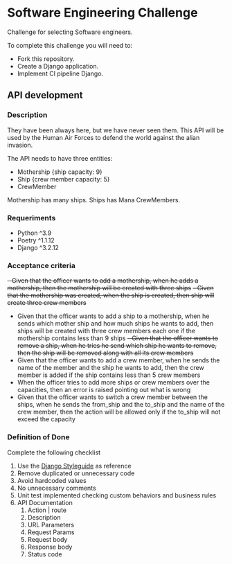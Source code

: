 # Software Engineering Challenge
Challenge for selecting Software engineers.

To complete this challenge you will need to:
- Fork this repository.
- Create a Django application.
- Implement CI pipeline Django.

## API development
### Description
They have been always here, but we have never seen them. This API will be used by the Human Air Forces to defend the world against the alian invasion.

The API needs to have three entities:
- Mothership {ship capacity: 9}
- Ship {crew member capacity: 5}
- CrewMember

Mothership has many ships.
Ships has Mana CrewMembers.
### Requeriments
- Python ^3.9
- Poetry ^1.1.12
- Django ^3.2.12
### Acceptance criteria
~~- Given that the officer wants to add a mothership, when he adds a mothership, then the mothership will be created with three ships~~
~~- Given that the mothership was created, when the ship is created, then ship will create three crew members~~
- Given that the officer wants to add a ship to a mothership, when he sends which mother ship and how much ships he wants to add, then ships will be created with three crew members each one if the mothership contains less than 9 ships
~~- Given that the officer wants to remove a ship, when he tries he send which ship he wants to remove, then the ship will be removed along with all its crew members~~
- Given that the officer wants to add a crew member, when he sends the name of the member and the ship he wants to add, then the crew member is added if the ship contains less than 5 crew members
- When the officer tries to add more ships or crew members over the capacities, then an error is raised pointing out what is wrong
- Given that the officer wants to switch a crew member between the ships, when he sends the from_ship and the to_ship and the name of the crew member, then the action will be allowed only if the to_ship will not exceed the capacity
### Definition of Done
Complete the following checklist
1. Use the [Django Styleguide](https://github.com/HackSoftware/Django-Styleguide) as reference
2. Remove duplicated or unnecessary code
3. Avoid hardcoded values
4. No unnecessary comments
5. Unit test implemented checking custom behaviors and business rules
6. API Documentation
    1. Action | route
    2. Description
    3. URL Parameters
    4. Request Params
    5. Request body
    6. Response body
    7. Status code
